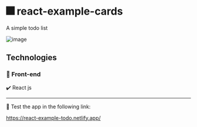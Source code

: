# :fireworks: react-example-cards 

A simple todo list

![image](https://user-images.githubusercontent.com/34925280/119210330-3947a700-ba71-11eb-8216-f25eb1fd8e48.png)

## Technologies

### :small_blue_diamond: Front-end
:heavy_check_mark: React js

<hr>

:space_invader: Test the app in the following link:

https://react-example-todo.netlify.app/
